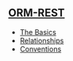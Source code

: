 ## [ORM-REST]()
 - [The Basics](basics)
 - [Relationships](relationships)
 - [Conventions](conventions)